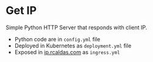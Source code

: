 Get IP
======

Simple Python HTTP Server that responds with client IP. 
* Python code are in `config.yml` file
* Deployed in Kubernetes as `deployment.yml` file
* Exposed in [ip.rcaldas.com](https://ip.rcaldas.com) as `ingress.yml`

